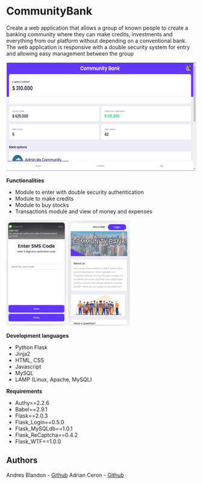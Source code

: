 # CommunityBank
Create a web application that allows a group of known people to create a banking community where they can make credits, investments and everything from our platform without depending on a conventional bank. The web application is responsive with a double security system for entry and allowing easy management between the group

![Image text](https://github.com/AndresBlandonW/CommunityBank/blob/main/Screenshots/Capture.png)

**Functionalities**
- Module to enter with double security authentication
- Module to make credits
- Module to buy stocks
- Transactions module and view of money and expenses

![alt-text-1](https://github.com/AndresBlandonW/CommunityBank/blob/main/Screenshots/Capture3.jpg) ![alt-text-2](https://github.com/AndresBlandonW/CommunityBank/blob/main/Screenshots/Capture2.jpg)

**Development languages**
- Python Flask
- Jinja2
- HTML, CSS
- Javascript
- MySQL
- LAMP (Linux, Apache, MySQL)


**Requirements**
- Authy==2.2.6
- Babel==2.9.1
- Flask==2.0.3
- Flask_Login==0.5.0
- Flask_MySQLdb==1.0.1
- Flask_ReCaptcha==0.4.2
- Flask_WTF==1.0.0


## Authors
Andres Blandon - [Github](https://github.com/andresblandontw)
Adrian Ceron - [Github](https://github.com/afecego)

